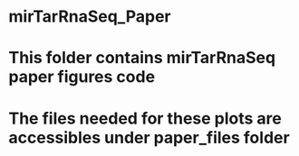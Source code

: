 # mirTarRnaSeq_Paper
# This folder contains mirTarRnaSeq paper figures code
# The files needed for these plots are accessibles under paper_files folder
